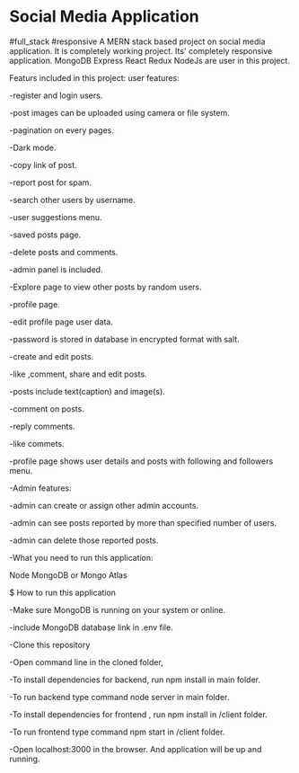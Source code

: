 # Social Media Application
#full_stack #responsive 
A MERN stack based project on social media application. It is completely working project. Its' completely responsive application. MongoDB Express React Redux NodeJs are user in this project.

Featurs included in this project:
user features:

-register and login users.

-post images can be uploaded using camera or file system.

-pagination on every pages.

-Dark mode.

-copy link of post.

-report post for spam.

-search other users by username.

-user suggestions menu.

-saved posts page.

-delete posts and comments.

-admin panel is included.

-Explore page to view other posts by random users.

-profile page.

-edit profile page user data.

-password is stored in database in encrypted format with salt.

-create and edit posts.

-like ,comment, share and edit posts.

-posts include text(caption) and image(s).

-comment on posts.

-reply comments.

-like commets.

-profile page shows user details and posts with following and followers menu.

-Admin features:

-admin can create or assign other admin accounts.

-admin can see posts reported by more than specified number of users.

-admin can delete those reported posts.

-What you need to run this application:

Node
MongoDB or Mongo Atlas

$ How to run this application

-Make sure MongoDB is running on your system or online.

-include MongoDB database link in .env file.

-Clone this repository

-Open command line in the cloned folder,

-To install dependencies for backend, run npm install in main folder.

-To run backend type command node server in main folder.

-To install dependencies for frontend , run npm install in /client folder.

-To run frontend type command npm start in /client folder.

-Open localhost:3000 in the browser. And application will be up and running. 
